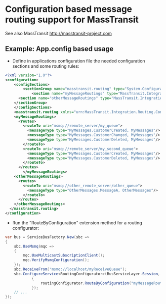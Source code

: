 # Configuration based message routing support for MassTransit

See also MassTransit http://masstransit-project.com

## Example: App.config based usage

* Define in applications configuration file the needed configuration sections and some routing rules:

```xml
<?xml version="1.0"?>
<configuration>
	<configSections>
		<sectionGroup name="masstransit.routing" type="System.Configuration.ConfigurationSectionGroup, System.Configuration">
			<section name="myMessageRoutings" type="MassTransit.Integration.Routing.Configuration.MessageRoutingSettings, MassTransit.Integration.Routing.Configuration"/>
      <section name="otherMessageRoutings" type="MassTransit.Integration.Routing.Configuration.MessageRoutingSettings, MassTransit.Integration.Routing.Configuration"/>
    </sectionGroup>
	</configSections>
	<masstransit.routing xmlns="urn:MassTransit.Integration.Routing.Configuration">
    <myMessageRoutings>
      <routes>
        <routeTo uri="msmq://remote_server/my_queue">
          <messageType type="MyMessages.CustomerCreated, MyMessages"/>
          <messageType type="MyMessages.CustomerChanged, MyMessages"/>
          <messageType type="MyMessages.CustomerDeleted, MyMessages"/>
        </routeTo>
        <routeTo uri="msmq://remote_server/my_second_queue">
          <messageType type="MyMessages.CustomerCreated, MyMessages"/>
          <messageType type="MyMessages.CustomerDeleted, MyMessages"/>
        </routeTo>
      </routes>
		</myMessageRoutings>
    <otherMessageRoutings>
      <routes>
        <routeTo uri="msmq://other_remote_server/other_queue">
          <messageType type="OtherMessages.MessageA, OtherMessages"/>
        </routeTo>
      </routes>
    </otherMessageRoutings>
  </masstransit.routing>
</configuration>
```

* Run the "RouteByConfiguration" extension method for a routing configurator:

```C#
var bus = ServiceBusFactory.New(sbc =>
{
	sbc.UseMsmq(mqc =>
	{
		mqc.UseMulticastSubscriptionClient();
		mqc.VerifyMsmqConfiguration();
	});
	sbc.ReceiveFrom("msmq://localhost/myReceiveQueue");
    sbc.ConfigureService<RoutingConfigurator>(BusServiceLayer.Session, routingConfigurator =>
            {
                routingConfigurator.RouteByConfiguration("myMessageRoutings");
            });
    // ...
});
```